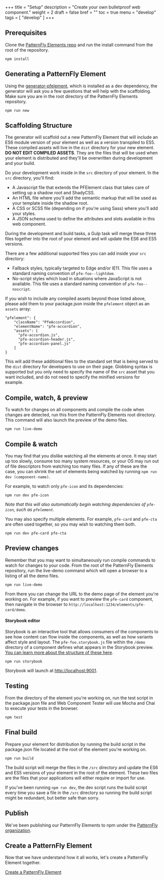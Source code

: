 +++
title = "Setup"
description = "Create your own bulletproof web component."
weight = 2
draft = false
bref = ""
toc = true
menu = "develop"
tags = [ "develop" ]
+++

## Prerequisites

Clone the [PatternFly Elements repo](https://github.com/patternfly/patternfly-elements) and run the install command from the root of the repository.

```
npm install
```

## Generating a PatternFly Element

Using the [generator-pfelement](https://github.com/patternfly/generator-pfelement), which is installed as a dev dependency, the generator will ask you a few questions that will help with the scaffolding. Make sure you are in the root directory of the PatternFly Elements repository.

```
npm run new
```

## Scaffolding Structure

The generator will scaffold out a new PatternFly Element that will include an ES6 module version of your element as well as a version transpiled to ES5. These compiled assets will live in the `dist` directory for your new element. **DO NOT EDIT COMPILED ASSETS**. They are the files that will be used when your element is distributed and they'll be overwritten during development and your build.

Do your development work inside in the `src` directory of your element. In the `src` directory, you'll find:

- A Javascript file that extends the PFElement class that takes care of setting up a shadow root and ShadyCSS.
- An HTML file where you'll add the semantic markup that will be used as your template inside the shadow root.
- A CSS or SCSS file (depending on if you're using Sass) where you'll add your styles.
- A JSON schema used to define the attributes and slots available in this web component.

During the development and build tasks, a Gulp task will merge these three files together into the root of your element and will update the ES6 and ES5 versions.

There are a few additional supported files you can add inside your `src` directory:

- Fallback styles, typically targeted to Edge and/or IE11. This file uses a standard naming convention of `pfe-foo--lightdom`.
- No-script styles which load in situations where JavaScript is not available.  This file uses a standard naming convention of `pfe-foo--noscript`.

If you wish to include any compiled assets beyond those listed above, please add them to your package.json inside the `pfelement` object as an `assets` array:

```
"pfelement": {
    "className": "PfeAccordion",
    "elementName": "pfe-accordion",
    "assets": [
      "pfe-accordion.js",
      "pfe-accordion-header.js",
      "pfe-accordion-panel.js"
    ]
}
```

This will add these additional files to the standard set that is being served to the `dist` directory for developers to use on their page.  Globbing syntax is supported but you only need to specify the name of the `src` asset that you want included, and do not need to specify the minified versions for example.

## Compile, watch, & preview

To watch for changes on all components and compile the code when changes are detected, run this from the PatternFly Elements root directory. This command will also launch the preview of the demo files.

```
npm run live-demo
```

## Compile & watch

You may find that you dislike watching all the elements at once.  It may start up too slowly, consume too many system resources, or your OS may run out of file descriptors from watching too many files.  If any of these are the case, you can shrink the set of elements being watched by running `npm run dev (component-name)`.

For example, to watch only `pfe-icon` and its dependencies:

```
npm run dev pfe-icon
```

*Note that this will also automatically begin watching dependencies of `pfe-icon`, such as `pfelement`.*

You may also specify multiple elements.  For example, `pfe-card` and `pfe-cta` are often used together, so you may wish to watching them both.

```
npm run dev pfe-card pfe-cta
```

## Preview changes

Remember that you may want to simultaneously run compile commands to watch for changes to your code. From the root of the PatternFly Elements repository, run the live-demo command which will open a browser to a listing of all the demo files.

```
npm run live-demo
```

From there you can change the URL to the demo page of the element you're working on. For example, if you want to preview the `pfe-card` component, then navigate in the browser to `http://localhost:1234/elements/pfe-card/demo`.



#### Storybook editor

Storybook is an interactive tool that allows consumers of the components to see how content can flow inside the components, as well as how variants affect style and layout. The `pfe-foo.storybook.js` file within the `/demo` directory of a component defines what appears in the Storybook preview. [You can learn more about the structure of these here](https://storybook.js.org/docs/basics/writing-stories/).

```
npm run storybook
```
Storybook will launch at [http://localhost:9001](http://localhost:9001).

## Testing

From the directory of the element you're working on, run the test script in the package.json file and Web Component Tester will use Mocha and Chai to execute your tests in the browser.

```
npm test
```

## Final build

Prepare your element for distribution by running the build script in the package.json file located at the root of the element you're working on. 

```
npm run build
```

The build script will merge the files in the `/src` directory and update the ES6 and ES5 versions of your element in the root of the element. These two files are the files that your applications will either require or import for use.

If you've been running `npm run dev`, the dev script runs the build script every time you save a file in the `/src` directory so running the build script might be redundant, but better safe than sorry.

## Publish

We've been publishing our PatternFly Elements to npm under the [PatternFly organization](https://www.npmjs.com/org/patternfly).

## Create a PatternFly Element

Now that we have understand how it all works, let's create a PatternFly Element together.

[Create a PatternFly Element](/docs/create-a-pfelement/step-1.html)
